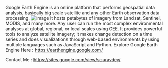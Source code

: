 Google Earth Engine is an online platform that performs geospatial data analysis, basically big scale satellite and any other Earth observation data processing. 
![image](https://github.com/user-attachments/assets/2a8a68ae-818b-4aa5-9329-393b418df0bc)
It hosts petabytes of imagery from Landsat, Sentinel, MODIS, and many more. Any user can run the most complex environmental analyses at global, regional, or local scales using GEE. It provides powerful tools to analyze satellite imagery; it makes change detection on a time series and does visualizations through web-based environments by using multiple languages such as JavaScript and Python.
 Explore Google Earth Engine Here : https://earthengine.google.com/

Contact Me :  https://sites.google.com/view/souravdey/
